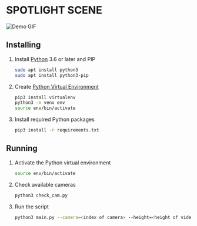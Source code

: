 # SPOTLIGHT SCENE
![Demo GIF](demo.gif)

## Installing
1. Install [Python](https://www.python.org/) 3.6 or later and PIP
   ```bash
   sudo apt install python3
   sudo apt install python3-pip
   ```
2. Create [Python Virtual Environment](https://docs.python.org/3/library/venv.html)
   ```bash
   pip3 install virtualenv
   python3 -m venv env
   source env/bin/activate
   ```
3. Install required Python packages
   ```bash
   pip3 install -r requirements.txt
   ```

## Running
1. Activate the Python virtual environment
   ```bash
   source env/bin/activate
   ```
2. Check available cameras
   ```bash
   python3 check_cam.py
   ```
3. Run the script
   ```bash
   python3 main.py --camera=<index of camera> --height=<height of video frame> --width=<width of video frame>
   ```